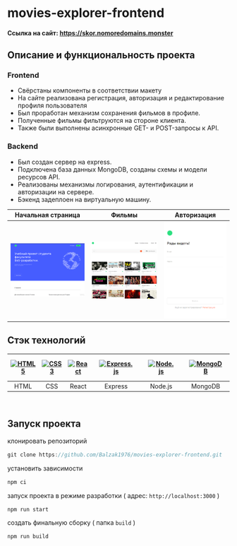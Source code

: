 # movies-explorer-frontend
#### Ссылка на сайт: https://skor.nomoredomains.monster


## Описание и функциональность проекта
### Frontend

- Свёрстаны компоненты в соответствии макету 
- На сайте реализована регистрация, авторизация и редактирование профиля пользователя
- Был проработан механизм сохранения фильмов в профиле. 
- Полученные фильмы фильтруются на стороне клиента.
- Также были выполнены асинхронные GET- и POST-запросы к API. 

###   Backend
- Был создан сервер на express.
- Подключена база данных MongoDB, созданы схемы и модели ресурсов API. 
- Реализованы механизмы логирования, аутентификации и авторизации на сервере.
- Бэкенд задеплоен на виртуальную машину.

Начальная страница | Фильмы | Авторизация
:---: | :---: | :---:
[![Начальная страница](screenshots/page1.png)](https://skor.nomoredomains.monster) |![Фильмы](screenshots/page2.png) | ![Авторизация](screenshots/page3.png)



## Стэк технологий

| <a href="https://html.spec.whatwg.org/multipage/" target="_blank" rel="noreferrer"><img width="45" height="45" alt="HTML5" src="https://cdn.jsdelivr.net/gh/devicons/devicon/icons/html5/html5-plain.svg" /></a> | <a href="https://www.w3schools.com/css/" target="_blank" rel="noreferrer"><img width="45" height="45" alt="CSS3" src="https://cdn.jsdelivr.net/gh/devicons/devicon/icons/css3/css3-plain.svg" /></a> | <a href="https://react.dev/" target="_blank" rel="noreferrer"><img width="45" height="45" alt="React" src="https://cdn.jsdelivr.net/gh/devicons/devicon/icons/react/react-original.svg" /></a> | <a href="https://expressjs.com/" target="_blank"><img style="margin: 10px" src="https://profilinator.rishav.dev/skills-assets/express-original-wordmark.svg" alt="Express.js" height="45" /></a> | <a href="https://nodejs.org/" target="_blank"><img style="margin: 10px" src="https://profilinator.rishav.dev/skills-assets/nodejs-original-wordmark.svg" alt="Node.js" height="45" /></a> | <a href="https://www.mongodb.com/" target="_blank"><img style="margin: 10px" src="https://profilinator.rishav.dev/skills-assets/mongodb-original-wordmark.svg" alt="MongoDB" height="45" /></a> |
| :---: | :---: | :---: | :---: | :---: | :---: |
| HTML | CSS  | React | Express | Node.js | MongoDB |

<br>


## Запуск проекта

клонировать репозиторий 

```javascript
git clone https://github.com/Balzak1976/movies-explorer-frontend.git
```

установить зависимости

```javascript
npm ci 
```
запуск проекта в режиме разработки ( адрес: `http://localhost:3000` )

```javascript
npm run start 
```
создать финальную сборку ( папка `build` )

```javascript
npm run build 
```
